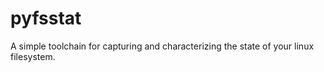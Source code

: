 # pyfsstat
A simple toolchain for capturing and characterizing the state of your linux filesystem. 
